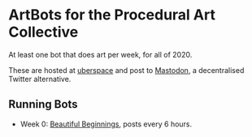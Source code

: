 # ArtBots for the Procedural Art Collective

At least one bot that does art per week, for all of 2020.

These are hosted at [uberspace](https://uberspace.de) and post to
[Mastodon](https://botsin.space), a decentralised Twitter alternative.

## Running Bots

  - Week 0: [Beautiful Beginnings](https://botsin.space/@beautiful_beginnings), posts every 6 hours.
